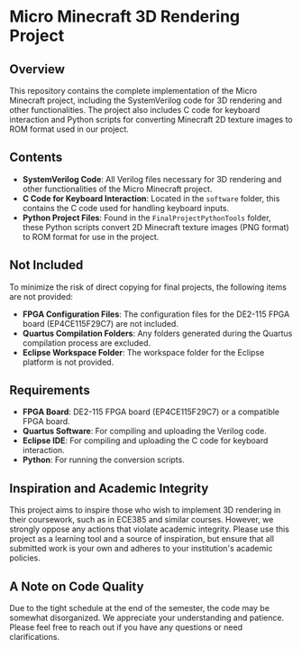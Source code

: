 # Micro Minecraft 3D Rendering Project

## Overview

This repository contains the complete implementation of the Micro Minecraft project, including the SystemVerilog code for 3D rendering and other functionalities. The project also includes C code for keyboard interaction and Python scripts for converting Minecraft 2D texture images to ROM format used in our project.

## Contents

- **SystemVerilog Code**: All Verilog files necessary for 3D rendering and other functionalities of the Micro Minecraft project.
- **C Code for Keyboard Interaction**: Located in the `software` folder, this contains the C code used for handling keyboard inputs.
- **Python Project Files**: Found in the `FinalProjectPythonTools` folder, these Python scripts convert 2D Minecraft texture images (PNG format) to ROM format for use in the project.

## Not Included

To minimize the risk of direct copying for final projects, the following items are not provided:

- **FPGA Configuration Files**: The configuration files for the DE2-115 FPGA board (EP4CE115F29C7) are not included.
- **Quartus Compilation Folders**: Any folders generated during the Quartus compilation process are excluded.
- **Eclipse Workspace Folder**: The workspace folder for the Eclipse platform is not provided.

## Requirements

- **FPGA Board**: DE2-115 FPGA board (EP4CE115F29C7) or a compatible FPGA board.
- **Quartus Software**: For compiling and uploading the Verilog code.
- **Eclipse IDE**: For compiling and uploading the C code for keyboard interaction.
- **Python**: For running the conversion scripts.

## Inspiration and Academic Integrity

This project aims to inspire those who wish to implement 3D rendering in their coursework, such as in ECE385 and similar courses. However, we strongly oppose any actions that violate academic integrity. Please use this project as a learning tool and a source of inspiration, but ensure that all submitted work is your own and adheres to your institution's academic policies.

## A Note on Code Quality

Due to the tight schedule at the end of the semester, the code may be somewhat disorganized. We appreciate your understanding and patience. Please feel free to reach out if you have any questions or need clarifications.
